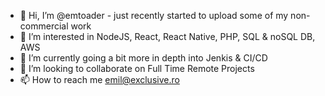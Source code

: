- 👋 Hi, I’m @emtoader - just recently started to upload some of my non-commercial work
- 👀 I’m interested in NodeJS, React, React Native, PHP, SQL & noSQL DB, AWS
- 🌱 I’m currently going a bit more in depth into Jenkis & CI/CD
- 💞️ I’m looking to collaborate on Full Time Remote Projects
- 📫 How to reach me emil@exclusive.ro
